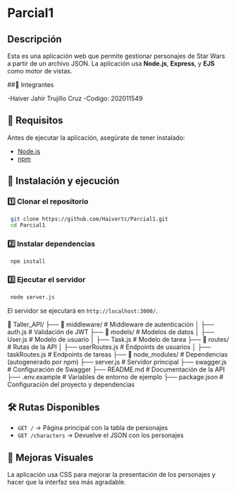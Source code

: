 # Parcial1

## Descripción
Esta es una aplicación web que permite gestionar personajes de Star Wars a partir de un archivo JSON. La aplicación usa **Node.js**, **Express**, y **EJS** como motor de vistas.

##👥 Integrantes

-Haiver Jahir Trujillo Cruz
-Codigo: 202011549

## 📌 Requisitos
Antes de ejecutar la aplicación, asegúrate de tener instalado:
- [Node.js](https://nodejs.org/)
- [npm](https://www.npmjs.com/)

## 🚀 Instalación y ejecución
### 1️⃣ Clonar el repositorio
```sh
 git clone https://github.com/Haivertc/Parcial1.git
 cd Parcial1
```

### 2️⃣ Instalar dependencias
```sh
 npm install
```

### 3️⃣ Ejecutar el servidor
```sh
 node server.js
```

El servidor se ejecutará en `http://localhost:3000/`.

📂 Taller_API/
├── 📂 middleware/       # Middleware de autenticación
│   ├── auth.js          # Validación de JWT
├── 📂 models/           # Modelos de datos
│   ├── User.js          # Modelo de usuario
│   ├── Task.js          # Modelo de tarea
├── 📂 routes/           # Rutas de la API
│   ├── userRoutes.js    # Endpoints de usuarios
│   ├── taskRoutes.js    # Endpoints de tareas
├── 📂 node_modules/     # Dependencias (autogenerado por npm)
├── server.js           # Servidor principal
├── swagger.js          # Configuración de Swagger
├── README.md           # Documentación de la API
├── .env.example        # Variables de entorno de ejemplo
├── package.json        # Configuración del proyecto y dependencias

## 🛠️ Rutas Disponibles
- `GET /` → Página principal con la tabla de personajes
- `GET /characters` → Devuelve el JSON con los personajes

## 📌 Mejoras Visuales
La aplicación usa CSS para mejorar la presentación de los personajes y hacer que la interfaz sea más agradable.

